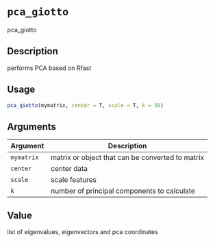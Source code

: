 # `pca_giotto`

pca_giotto


## Description

performs PCA based on Rfast


## Usage

```r
pca_giotto(mymatrix, center = T, scale = T, k = 50)
```


## Arguments

Argument      |Description
------------- |----------------
`mymatrix`     |     matrix or object that can be converted to matrix
`center`     |     center data
`scale`     |     scale features
`k`     |     number of principal components to calculate


## Value

list of eigenvalues, eigenvectors and pca coordinates


